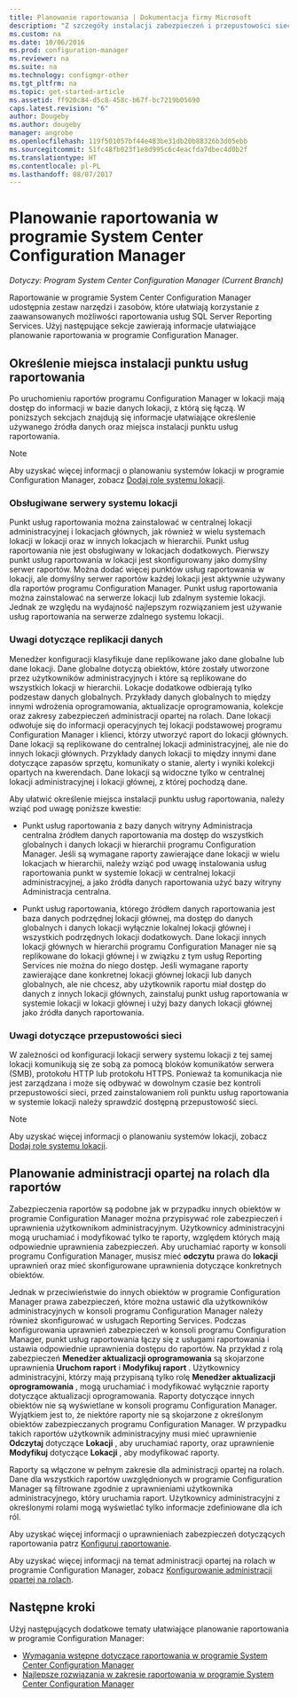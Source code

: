 ```yaml
---
title: Planowanie raportowania | Dokumentacja firmy Microsoft
description: "Z szczegóły instalacji zabezpieczeń i przepustowości sieci warto planowanie raportowania w programie Configuration Manager."
ms.custom: na
ms.date: 10/06/2016
ms.prod: configuration-manager
ms.reviewer: na
ms.suite: na
ms.technology: configmgr-other
ms.tgt_pltfrm: na
ms.topic: get-started-article
ms.assetid: ff920c84-d5c8-458c-b67f-bc7219b05690
caps.latest.revision: "6"
author: Dougeby
ms.author: dougeby
manager: angrobe
ms.openlocfilehash: 119f501057bf44e483be31db20b88326b3d05ebb
ms.sourcegitcommit: 51fc48fb023f1e8d995c6c4eacfda7dbec4d0b2f
ms.translationtype: HT
ms.contentlocale: pl-PL
ms.lasthandoff: 08/07/2017
---
```

# <a name="planning-for-reporting-in-system-center-configuration-manager"></a>Planowanie raportowania w programie System Center Configuration Manager

*Dotyczy: Program System Center Configuration Manager (Current Branch)*

Raportowanie w programie System Center Configuration Manager udostępnia zestaw narzędzi i zasobów, które ułatwiają korzystanie z zaawansowanych możliwości raportowania usług SQL Server Reporting Services. Użyj następujące sekcje zawierają informacje ułatwiające planowanie raportowania w programie Configuration Manager.  

##  <a name="BKMK_InstallReportingServicesPoint"></a> Określenie miejsca instalacji punktu usług raportowania  
 Po uruchomieniu raportów programu Configuration Manager w lokacji mają dostęp do informacji w bazie danych lokacji, z którą się łączą. W poniższych sekcjach znajdują się informacje ułatwiające określenie używanego źródła danych oraz miejsca instalacji punktu usług raportowania.  

> [!NOTE]  
>  Aby uzyskać więcej informacji o planowaniu systemów lokacji w programie Configuration Manager, zobacz [Dodaj role systemu lokacji](../deploy/configure/add-site-system-roles.md).  

###  <a name="BKMK_SupportedSiteServers"></a> Obsługiwane serwery systemu lokacji  
 Punkt usług raportowania można zainstalować w centralnej lokacji administracyjnej i lokacjach głównych, jak również w wielu systemach lokacji w lokacji oraz w innych lokacjach w hierarchii. Punkt usług raportowania nie jest obsługiwany w lokacjach dodatkowych. Pierwszy punkt usług raportowania w lokacji jest skonfigurowany jako domyślny serwer raportów. Można dodać więcej punktów usług raportowania w lokacji, ale domyślny serwer raportów każdej lokacji jest aktywnie używany dla raportów programu Configuration Manager. Punkt usług raportowania można zainstalować na serwerze lokacji lub zdalnym systemie lokacji. Jednak ze względu na wydajność najlepszym rozwiązaniem jest używanie usług raportowania na serwerze zdalnego systemu lokacji.  

###  <a name="BKMK_DataReplication"></a> Uwagi dotyczące replikacji danych  
 Menedżer konfiguracji klasyfikuje dane replikowane jako dane globalne lub dane lokacji. Dane globalne dotyczą obiektów, które zostały utworzone przez użytkowników administracyjnych i które są replikowane do wszystkich lokacji w hierarchii. Lokacje dodatkowe odbierają tylko podzestaw danych globalnych. Przykłady danych globalnych to między innymi wdrożenia oprogramowania, aktualizacje oprogramowania, kolekcje oraz zakresy zabezpieczeń administracji opartej na rolach. Dane lokacji odwołuje się do informacji operacyjnych tej lokacji podstawowej programu Configuration Manager i klienci, którzy utworzyć raport do lokacji głównych. Dane lokacji są replikowane do centralnej lokacji administracyjnej, ale nie do innych lokacji głównych. Przykłady danych lokacji to między innymi dane dotyczące zapasów sprzętu, komunikaty o stanie, alerty i wyniki kolekcji opartych na kwerendach. Dane lokacji są widoczne tylko w centralnej lokacji administracyjnej i lokacji głównej, z której pochodzą dane.  

 Aby ułatwić określenie miejsca instalacji punktu usług raportowania, należy wziąć pod uwagę poniższe kwestie:  

-   Punkt usług raportowania z bazy danych witryny Administracja centralna źródłem danych raportowania ma dostęp do wszystkich globalnych i danych lokacji w hierarchii programu Configuration Manager. Jeśli są wymagane raporty zawierające dane lokacji w wielu lokacjach w hierarchii, należy wziąć pod uwagę instalowania usług raportowania punkt w systemie lokacji w centralnej lokacji administracyjnej, a jako źródła danych raportowania użyć bazy witryny Administracja centralna.  

-   Punkt usług raportowania, którego źródłem danych raportowania jest baza danych podrzędnej lokacji głównej, ma dostęp do danych globalnych i danych lokacji wyłącznie lokalnej lokacji głównej i wszystkich podrzędnych lokacji dodatkowych. Dane lokacji innych lokacji głównych w hierarchii programu Configuration Manager nie są replikowane do lokacji głównej i w związku z tym usług Reporting Services nie można do niego dostęp. Jeśli wymagane raporty zawierające dane konkretnej lokacji głównej lokacji lub danych globalnych, ale nie chcesz, aby użytkownik raportu miał dostęp do danych z innych lokacji głównych, zainstaluj punkt usług raportowania w systemie lokacji w lokacji głównej i użyj bazy danych lokacji głównej jako źródła danych raportowania.  

###  <a name="BKMK_NetworkBandwidth"></a> Uwagi dotyczące przepustowości sieci  
 W zależności od konfiguracji lokacji serwery systemu lokacji z tej samej lokacji komunikują się ze sobą za pomocą bloków komunikatów serwera (SMB), protokołu HTTP lub protokołu HTTPS. Ponieważ ta komunikacja nie jest zarządzana i może się odbywać w dowolnym czasie bez kontroli przepustowości sieci, przed zainstalowaniem roli punktu usług raportowania w systemie lokacji należy sprawdzić dostępną przepustowość sieci.  

> [!NOTE]  
>  Aby uzyskać więcej informacji o planowaniu systemów lokacji, zobacz [Dodaj role systemu lokacji](../deploy/configure/add-site-system-roles.md).  

##  <a name="BKMK_RoleBaseAdministration"></a> Planowanie administracji opartej na rolach dla raportów  
 Zabezpieczenia raportów są podobne jak w przypadku innych obiektów w programie Configuration Manager można przypisywać role zabezpieczeń i uprawnienia użytkownikom administracyjnym. Użytkownicy administracyjni mogą uruchamiać i modyfikować tylko te raporty, względem których mają odpowiednie uprawnienia zabezpieczeń. Aby uruchamiać raporty w konsoli programu Configuration Manager, musisz mieć **odczytu** prawa do **lokacji** uprawnień oraz mieć skonfigurowane uprawnienia dotyczące konkretnych obiektów.  

 Jednak w przeciwieństwie do innych obiektów w programie Configuration Manager prawa zabezpieczeń, które można ustawić dla użytkowników administracyjnych w konsoli programu Configuration Manager należy również skonfigurować w usługach Reporting Services. Podczas konfigurowania uprawnień zabezpieczeń w konsoli programu Configuration Manager, punkt usług raportowania łączy się z usługami raportowania i ustawia odpowiednie uprawnienia dostępu do raportów. Na przykład z rolą zabezpieczeń **Menedżer aktualizacji oprogramowania** są skojarzone uprawnienia **Uruchom raport** i **Modyfikuj raport** . Użytkownicy administracyjni, którzy mają przypisaną tylko rolę **Menedżer aktualizacji oprogramowania** , mogą uruchamiać i modyfikować wyłącznie raporty dotyczące aktualizacji oprogramowania. Raporty dotyczące innych obiektów nie są wyświetlane w konsoli programu Configuration Manager. Wyjątkiem jest to, że niektóre raporty nie są skojarzone z określonym obiektów zabezpieczanych programu Configuration Manager. W przypadku takich raportów użytkownik administracyjny musi mieć uprawnienie **Odczytaj** dotyczące **Lokacji** , aby uruchamiać raporty, oraz uprawnienie **Modyfikuj** dotyczące **Lokacji** , aby modyfikować raporty.  

 Raporty są włączone w pełnym zakresie dla administracji opartej na rolach. Dane dla wszystkich raportów uwzględnionych w programie Configuration Manager są filtrowane zgodnie z uprawnieniami użytkownika administracyjnego, który uruchamia raport. Użytkownicy administracyjni z określonymi rolami mogą wyświetlać tylko informacje zdefiniowane dla ich ról.  

 Aby uzyskać więcej informacji o uprawnieniach zabezpieczeń dotyczących raportowania patrz [Konfiguruj raportowanie](configuring-reporting.md).  

 Aby uzyskać więcej informacji na temat administracji opartej na rolach w programie Configuration Manager, zobacz [Konfigurowanie administracji opartej na rolach](../deploy/configure/configure-role-based-administration.md).  

## <a name="next-steps"></a>Następne kroki  
 Użyj następujących dodatkowe tematy ułatwiające planowanie raportowania w programie Configuration Manager:  

-   [Wymagania wstępne dotyczące raportowania w programie System Center Configuration Manager](../../../core/servers/manage/prerequisites-for-reporting.md)  
-   [Najlepsze rozwiązania w zakresie raportowania w programie System Center Configuration Manager](../../../core/servers/manage/best-practices-for-reporting.md)  
